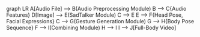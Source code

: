 graph LR
    A[Audio File] --> B(Audio Preprocessing Module)
    B --> C{Audio Features}
    D[Image] --> E(SadTalker Module)
    C --> E
    E --> F{Head Pose, Facial Expressions}
    C --> G(Gesture Generation Module)
    G --> H{Body Pose Sequence}
    F --> I(Combining Module)
    H --> I
    I --> J[Full-Body Video]